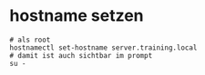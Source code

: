 # hostname setzen 

```
# als root 
hostnamectl set-hostname server.training.local 
# damit ist auch sichtbar im prompt 
su - 
```

